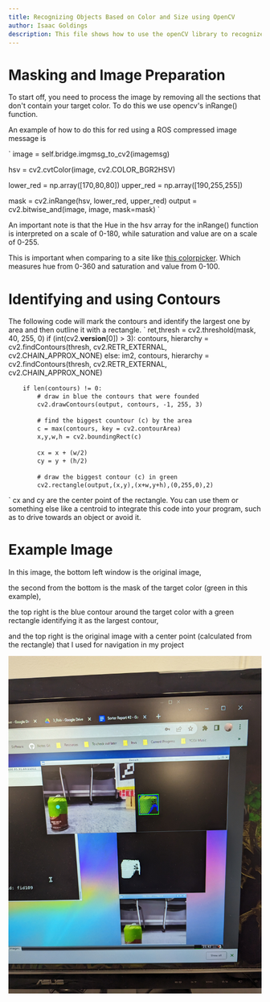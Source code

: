 ```yaml
---
title: Recognizing Objects Based on Color and Size using OpenCV
author: Isaac Goldings
description: This file shows how to use the openCV library to recognize the largest object of a particular color within the cameras view.
---
```




# Masking and Image Preparation

To start off, you need to process the image by removing all the sections that don't contain your target color. To do this we use opencv's inRange() function.

An example of how to do this for red using a ROS compressed image message is

`
image = self.bridge.imgmsg_to_cv2(imagemsg)

hsv = cv2.cvtColor(image, cv2.COLOR_BGR2HSV)
        
lower_red = np.array([170,80,80])
upper_red = np.array([190,255,255])

mask = cv2.inRange(hsv, lower_red, upper_red)
output = cv2.bitwise_and(image, image, mask=mask)
`

An important note is that the Hue in the hsv array for the inRange() function is interpreted on a scale of 0-180, while saturation and value are on a scale of 0-255.

This is important when comparing to a site like [this colorpicker](https://colorpicker.me/#489464). Which measures hue from 0-360 and saturation and value from 0-100.

# Identifying and using Contours

The following code will mark the contours and identify the largest one by area and then outline it with a rectangle.
`
ret,thresh = cv2.threshold(mask, 40, 255, 0)
        if (int(cv2.__version__[0]) > 3):
            contours, hierarchy = cv2.findContours(thresh, cv2.RETR_EXTERNAL, cv2.CHAIN_APPROX_NONE)
        else:
            im2, contours, hierarchy = cv2.findContours(thresh, cv2.RETR_EXTERNAL, cv2.CHAIN_APPROX_NONE)

        if len(contours) != 0:
            # draw in blue the contours that were founded
            cv2.drawContours(output, contours, -1, 255, 3)

            # find the biggest countour (c) by the area
            c = max(contours, key = cv2.contourArea)
            x,y,w,h = cv2.boundingRect(c)

            cx = x + (w/2)
            cy = y + (h/2)

            # draw the biggest contour (c) in green
            cv2.rectangle(output,(x,y),(x+w,y+h),(0,255,0),2)
`
cx and cy are the center point of the rectangle. You can use them or something else like a centroid to integrate this code into your program, such as to drive towards an object or avoid it.

# Example Image

In this image, the bottom left window is the original image, 

the second from the bottom is the mask of the target color (green in this example), 

the top right is the blue contour around the target color with a green rectangle identifying it as the largest contour,

and the top right is the original image with a center point (calculated from the rectangle) that I used for navigation in my project

![Example of objects](../images/object_recognition_example.jpg "Contour example")